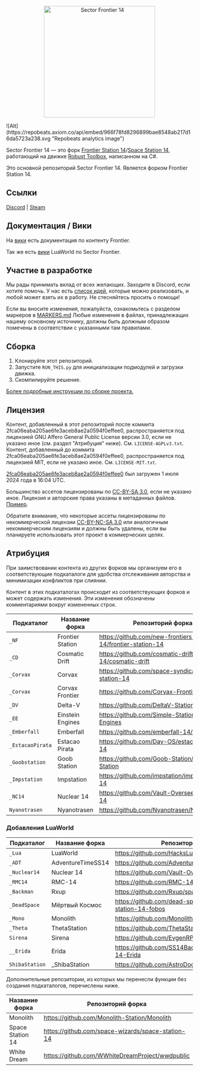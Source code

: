 <p align="center"> <img alt="Sector Frontier 14" height="300" src="https://github.com/HacksLua/sector-frontier-14/blob/master/Resources/Textures/_Lua/Logo/logogit.png?raw=true" /></p>
![Alt](https://repobeats.axiom.co/api/embed/966f78fd8296899bae8548ab217d16da5723a238.svg "Repobeats analytics image")

Sector Frontier 14 — это форк [Frontier Station 14](https://github.com/new-frontiers-14/frontier-station-14)/[Space Station 14](https://github.com/space-wizards/space-station-14), работающий на движке [Robust Toolbox](https://github.com/space-wizards/RobustToolbox), написанном на C#.

Это основной репозиторий Sector Frontier 14. Является форком Frontier Station 14.

## Ссылки

[Discord](https://discord.com/invite/3Uak8dpDpJ) | [Steam](https://store.steampowered.com/app/1255460/Space_Station_14/)

## Документация / Вики

На [вики](https://frontierstation.wiki.gg/) есть документация по контенту Frontier.

Так же есть [вики](https://wiki.luaworld.ru) LuaWorld по Sector Frontier.

## Участие в разработке

Мы рады принимать вклад от всех желающих. Заходите в Discord, если хотите помочь. У нас есть [список идей](https://discord.com/channels/1030160796401016883/1278737130411261982), которые можно реализовать, и любой может взять их в работу. Не стесняйтесь просить о помощи!

Если вы вносите изменения, пожалуйста, ознакомьтесь с разделом маркеров в [MARKERS.md](https://github.com/HacksLua/sector-frontier-14/blob/master/MARKERS.md)
Любые изменения в файлах, принадлежащих нашему основному источнику, должны быть должным образом помечены в соответствии с указанными там правилами.

## Сборка

1. Клонируйте этот репозиторий.
2. Запустите `RUN_THIS.py` для инициализации подмодулей и загрузки движка.
3. Скомпилируйте решение.

[Более подробные инструкции по сборке проекта.](https://docs.spacestation14.com/en/general-development/setup.html)

## Лицензия

Контент, добавленный в этот репозиторий после коммита 2fca06eaba205ae6fe3aceb8ae2a0594f0effee0, распространяется под лицензией GNU Affero General Public License версии 3.0, если не указано иное (см. раздел "Атрибуция" ниже). См. `LICENSE-AGPLv3.txt`.
Контент, добавленный до коммита 2fca06eaba205ae6fe3aceb8ae2a0594f0effee0, распространяется под лицензией MIT, если не указано иное. См. `LICENSE-MIT.txt`.

[2fca06eaba205ae6fe3aceb8ae2a0594f0effee0](https://github.com/new-frontiers-14/frontier-station-14/commit/2fca06eaba205ae6fe3aceb8ae2a0594f0effee0) был загружен 1 июля 2024 года в 16:04 UTC.

Большинство ассетов лицензированы по [CC-BY-SA 3.0](https://creativecommons.org/licenses/by-sa/3.0/), если не указано иное. Лицензия и авторские права указаны в метаданных файлов. [Пример](https://github.com/space-wizards/space-station-14/blob/master/Resources/Textures/Objects/Tools/crowbar.rsi/meta.json).

Обратите внимание, что некоторые ассеты лицензированы по некоммерческой лицензии [CC-BY-NC-SA 3.0](https://creativecommons.org/licenses/by-nc-sa/3.0/) или аналогичным некоммерческим лицензиям и должны быть удалены, если вы планируете использовать этот проект в коммерческих целях.

## Атрибуция

При заимствовании контента из других форков мы организуем его в соответствующие подкаталоги для удобства отслеживания авторства и минимизации конфликтов при слиянии.

Контент в этих подкаталогах происходит из соответствующих форков и может содержать изменения. Эти изменения обозначены комментариями вокруг измененных строк.

| Подкаталог | Название форка | Репозиторий форка | Лицензия |
|--------------|-----------|-----------------|---------|
| `_NF` | Frontier Station | https://github.com/new-frontiers-14/frontier-station-14 | AGPL 3.0 |
| `_CD` | Cosmatic Drift | https://github.com/cosmatic-drift-14/cosmatic-drift | MIT |
| `_Corvax` | Corvax | https://github.com/space-syndicate/space-station-14 | MIT |
| `_Corvax` | Corvax Frontier | https://github.com/Corvax-Frontier/Frontier | AGPL 3.0 |
| `_DV` | Delta-V | https://github.com/DeltaV-Station/Delta-v | AGPL 3.0 |
| `_EE` | Einstein Engines | https://github.com/Simple-Station/Einstein-Engines | AGPL 3.0 |
| `_Emberfall` | Emberfall | https://github.com/emberfall-14/emberfall | MPL 2.0 |
| `_EstacaoPirata` | Estacao Pirata | https://github.com/Day-OS/estacao-pirata-14 | AGPL 3.0 |
| `_Goobstation` | Goob Station | https://github.com/Goob-Station/Goob-Station | AGPL 3.0 |
| `_Impstation` | Impstation | https://github.com/impstation/imp-station-14 | AGPL 3.0 |
| `_NC14` | Nuclear 14 | https://github.com/Vault-Overseers/nuclear-14 | AGPL 3.0 |
| `Nyanotrasen` | Nyanotrasen | https://github.com/Nyanotrasen/Nyanotrasen | MIT |

### Добавления LuaWorld

| Подкаталог | Название форка | Репозиторий форка | Лицензия |
|--------------|-----------|-----------------|---------|
| `_Lua` | LuaWorld | https://github.com/HacksLua/sector-frontier-14 | AGPL 3.0 |
| `_ADT` | AdventureTimeSS14 | https://github.com/AdventureTimeSS14/space_station | MIT |
| `_Nuclear14` | Nuclear 14 | https://github.com/Vault-Overseers/nuclear-14 | AGPL 3.0 |
| `_RMC14` | RMC-14 | https://github.com/RMC-14/RMC-14 | MIT |
| `_Backman` | Rxup | https://github.com/Rxup/space-station-14 | AGPL 3.0 |
| `_DeadSpace` | Мёртвый Космос | https://github.com/dead-space-server/space-station-14-fobos | Custom |
| `_Mono` | Monolith | https://github.com/Monolith-Station/Monolith | AGPL 3.0 |
| `_Theta` | ThetaStation | https://github.com/ThetaStation/ThetaStation | AGPL 3.0 |
| `Sirena` | Sirena | https://github.com/EvgenRP99/SS14-Sirena | MIT |
| `__Erida` | Erida | https://github.com/SS14Backmen/space-station-14-Erida | AGPL 3.0 |
| `ShibaStation` | _ShibaStation | https://github.com/AstroDogeDX/ShibaStation-GS | AGPL 3.0 |


Дополнительные репозитории, из которых мы перенесли функции без создания подкаталогов, перечислены ниже.

| Название форка | Репозиторий форка | Лицензия |
|-----------|-----------------|---------|
| Monolith | https://github.com/Monolith-Station/Monolith | AGPL 3.0 |
| Space Station 14 | https://github.com/space-wizards/space-station-14 | MIT |
| White Dream | https://github.com/WWhiteDreamProject/wwdpublic | AGPL 3.0 |
